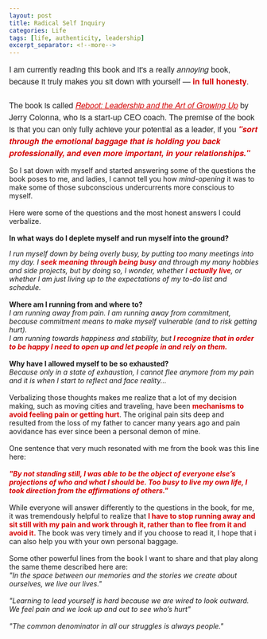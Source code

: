 ```yaml
---
layout: post
title: Radical Self Inquiry
categories: Life
tags: [life, authenticity, leadership]
excerpt_separator: <!--more-->
---
```


<p style="margin: 10px 0;padding: 0;mso-line-height-rule: exactly;-ms-text-size-adjust: 100%;-webkit-text-size-adjust: 100%;color: #202020;font-family: 'Helvetica Neue', Helvetica, Arial, Verdana, sans-serif;font-size: 16px;line-height: 150%;text-align: left;">I am currently reading this book and it's a really <em>annoying</em> book, because it truly makes you sit down with yourself —&nbsp;<strong><span style="color:#d40202">in full honesty</span></strong>.<br>
<br>
The book is called<em>&nbsp;<a href="https://www.reboot.io/book/" target="_blank" style="mso-line-height-rule: exactly;-ms-text-size-adjust: 100%;-webkit-text-size-adjust: 100%;color: #d40202;font-weight: normal;text-decoration: underline;">Reboot: Leadership and the Art of Growing Up</a></em>&nbsp;by Jerry Colonna, who is a start-up CEO coach. The premise of the book is that you can only fully achieve your potential as a leader, if you <em><span style="color:#d40202"><strong>"sort through the emotional baggage that is holding you back professionally, and even more important, in your relationships."</strong></span></em>
<br>

<!--more-->

So I sat down with myself and started answering some of the questions the book poses to me, and ladies, I cannot tell you how <em>mind-opening</em> it was to make some of those subconscious undercurrents more conscious to myself.<br>
<br>
Here were some of the questions and the most honest answers I could verbalize.<br>
<br>
<strong>In what ways do I deplete myself and run myself into the ground?</strong>

<div><em>I run myself down by being overly busy, by putting too many meetings into my day. I <strong><span style="color:#d40202">seek meaning</span></strong> <span style="color:#d40202"><strong>through being busy</strong></span> and through my many hobbies and side projects, but by doing so, I wonder, whether I <span style="color:#d40202"><strong>actually</strong></span> <span style="color:#d40202"><strong>live</strong></span>, or whether I am just living up to the expectations of my to-do list and schedule.</em><br>
&nbsp;</div>

<div><strong>Where am I running from and where to?</strong></div>

<div><em>I am running away from pain. I am running away from commitment, because commitment means to make myself vulnerable (and to risk&nbsp;getting hurt).<br>
I am running towards happiness and stability,&nbsp;but <span style="color:#d40202"><strong>I recognize that in order to be happy I need to open up and let people in and rely on them.</strong></span></em><br>
&nbsp;</div>

<div><strong>Why have I allowed myself to be so exhausted?</strong></div>

<div><em>Because only in a state of exhaustion, I cannot flee anymore from my pain and it is when I start to reflect and face reality...</em><br>
<br>
Verbalizing those thoughts&nbsp;makes me realize that&nbsp;a lot of my decision making, such as moving cities&nbsp;and traveling, have been <span style="color:#d40202"><strong>mechanisms to avoid feeling pain or getting hurt</strong></span>. The original pain sits deep and resulted&nbsp;from the loss of my father to cancer many years ago and pain aovidance has ever since been a personal demon of mine.<br>
<br>
One sentence that very much resonated with me from the book was this line here:<br>
&nbsp;</div>

<div><span style="font-size:14px"><em><span style="color:#d40202"><strong>"By not standing still, I was able to be the object of everyone else’s projections of who and what I should be. Too busy to live my own life, I took direction from the affirmations of others."</strong></span></em></span><br>
<br>
While everyone will answer differently to the questions in the book, for me, it was tremendously helpful to realize that<span style="color:#d40202"> <strong>I have to stop running away and sit still with my pain and work through it, rather than to flee from it and avoid it.&nbsp;</strong></span>The book was very timely and if you choose to read it, I hope that i can also help you with your own personal baggage.<br>
<br>
Some other powerful lines from the book&nbsp;I want to share and that play&nbsp;along the same theme described here are:</div>

<div style="text-align: left;"><span style="font-size:14px"><em>"In the space between our memories and the stories we create about ourselves, we live our lives."<br>
<br>
"Learning to lead yourself is hard because we are wired to look outward. We feel pain and we look up and out to see who’s hurt"<br>
<br>
"The common denominator in all our struggles is always people."</em></span></div></p>